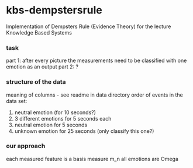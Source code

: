 # kbs-dempstersrule
Implementation of Dempsters Rule (Evidence Theory) for the lecture Knowledge Based Systems

### task
part 1: after every picture the measurements need to be classified with one emotion as an output
part 2: ?

### structure of the data
meaning of columns - see readme in data directory
order of events in the data set:
1. neutral emotion (for 10 seconds?)
2. 3 different emotions for 5 seconds each
3. neutral emotion for 5 seconds
4. unknown emotion for 25 seconds (only classify this one?)

### our approach
each measured feature is a basis measure m_n
all emotions are Omega
